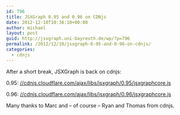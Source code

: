 ```yaml
---
id: 796
title: JSXGraph 0.95 and 0.96 on CDNjs
date: 2012-12-10T10:38:10+00:00
author: michael
layout: post
guid: http://jsxgraph.uni-bayreuth.de/wp/?p=796
permalink: /2012/12/10/jsxgraph-0-95-and-0-96-on-cdnjs/
categories:
  - cdnjs
---
```

After a short break, JSXGraph is back on cdnjs:

0.95: [//cdnjs.cloudflare.com/ajax/libs/jsxgraph/0.95/jsxgraphcore.js](//cdnjs.cloudflare.com/ajax/libs/jsxgraph/0.95/jsxgraphcore.js)

0.96: [//cdnjs.cloudflare.com/ajax/libs/jsxgraph/0.96/jsxgraphcore.js](//cdnjs.cloudflare.com/ajax/libs/jsxgraph/0.96/jsxgraphcore.js)

Many thanks to Marc and &#8211; of course &#8211; Ryan and Thomas from cdnjs.